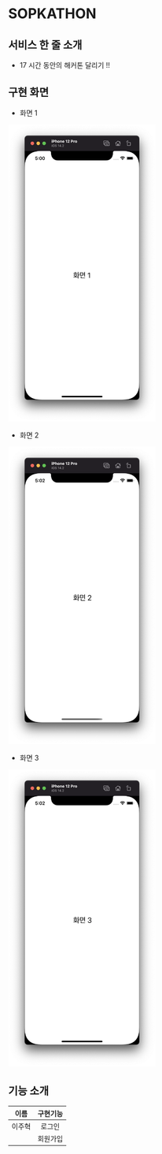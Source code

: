 # SOPKATHON

## 서비스 한 줄 소개

- 17 시간 동안의 해커톤 달리기 !!

## 구현 화면

- 화면 1

<img src="./imgs/1.png" width = 300>

- 화면 2

<img src="./imgs/2.png" width = 300>

- 화면 3

<img src="./imgs/3.png" width = 300>

## 기능 소개

|  이름  | 구현기능 |
| :----: | :------: |
| 이주혁 |  로그인  |
|        | 회원가입 |
